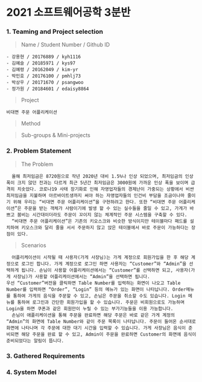 # 2021 소프트웨어공학 3분반

### 1. Teaming and Project selection

> Name / Student Number / Github ID
```
- 강용현 / 20176889 / kyh1116
- 김예슬 / 20185971 / kys97
- 김예령 / 20162049 / kim-yr
- 박민호 / 20176100 / pmhlj73
- 박상우 / 20171670 / psangwoo
- 정가원 / 20184601 / edaisy8864
```

> Project
```
비대면 주문 어플리케이션
```

> Method

> Sub-groups & Mini-projects

### 2. Problem Statement
> The Problem
```
  올해 최저임금은 8720원으로 작년 2020년 대비 1.5%나 인상 되었으며, 최저임금의 인상 폭이 크지 않던 전과는 다르게 최근 5년간 최저임금은 3000원에 가까운 인상 폭을 보이며 급격히 치솟았다. 코로나19 사태 장기화로 인해 자영업자들의 경제난이 가중되는 상황에서 비싼 최저임금을 지불하며 아르바이트생까지 써야 하는 자영업자들의 인건비 부담을 조금이나마 줄이기 위해 우리는 “비대면 주문 어플리케이션”을 구현하려고 한다. 또한 “비대면 주문 어플리케이션”은 주문을 받는 객체가 사람이기에 발생 할 수 있는 실수들을 줄일 수 있고, 가게가 바쁘고 붐비는 시간대이더라도 주문이 꼬이지 않는 체계적인 주문 시스템을 구축할 수 있다. 
  “비대면 주문 어플리케이션”은 기존의 키오스크와 비슷한 방식이지만 테이블마다 패드를 설치하여 키오스크와 달리 줄을 서서 주문하지 않고 앉은 테이블에서 바로 주문이 가능하다는 장점이 있다.
```
> Scenarios
```
  어플리케이션이 시작될 때 사용자(가게 사장님)는 가게 계정으로 회원가입을 한 후 해당 계정으로 로그인 합니다. 가게 계정으로 로그인 하면 사용자는 “Customer”와 “Admin”을 선택하게 됩니다. 손님이 사용할 어플리케이션에서는 “Customer”를 선택하면 되고, 사용자(가게 사장님)가 사용할 어플리케이션에서는 “Admin”을 선택하면 됩니다. 
우선 “Customer”버전을 클릭하면 Table Number를 입력하는 화면이 나오고 Table Number를 입력하면 “Order”, “Login” 등의 메뉴가 있는 화면이 나타납니다. Order메뉴를 통하여 가게의 음식을 주문할 수 있고, 손님은 주문을 취소할 수도 있습니다. Login 메뉴를 통하여 로그인과 간단한 회원가입을 할 수 있습니다. 주문은 비회원으로도 가능하며 Login을 하면 쿠폰과 같은 회원만이 누릴 수 있는 부가기능들을 이용 가능합니다. 
  손님이 애플리케이션을 통해 주문을 완료하면 해당 주문은 바로 같은 가게 계정의 “Admin”의 화면에 Table Number와 같이 주문 목록이 나타납니다. 주문이 들어온 순서대로 화면에 나타나며 각 주문에 대한 대기 시간을 입력할 수 있습니다. 가게 사장님은 음식이 준비되면 해당 주문을 완료 할 수 있고, Admin이 주문을 완료하면 Customer의 화면에 음식이 준비되었다는 알림이 뜹니다.
```

### 3. Gathered Requirements

### 4. System Model
